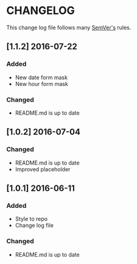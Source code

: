 # CHANGELOG

This change log file follows many [SemVer's](http://semver.org/) rules.

## [1.1.2] 2016-07-22
### Added
- New date form mask
- New hour form mask

### Changed
- README.md is up to date

## [1.0.2] 2016-07-04
### Changed
- README.md is up to date
- Improved placeholder

## [1.0.1] 2016-06-11
### Added
- Style to repo
- Change log file

### Changed
- README.md is up to date
